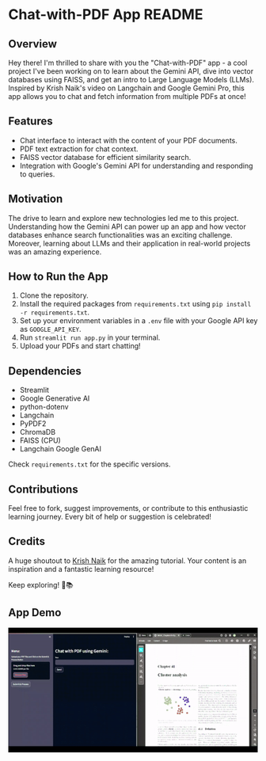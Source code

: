 # Chat-with-PDF App README

## Overview
Hey there! I'm thrilled to share with you the "Chat-with-PDF" app - a cool project I've been working on to learn about the Gemini API, dive into vector databases using FAISS, and get an intro to Large Language Models (LLMs). Inspired by Krish Naik's video on Langchain and Google Gemini Pro, this app allows you to chat and fetch information from multiple PDFs at once!

## Features
- Chat interface to interact with the content of your PDF documents.
- PDF text extraction for chat context.
- FAISS vector database for efficient similarity search.
- Integration with Google's Gemini API for understanding and responding to queries.

## Motivation
The drive to learn and explore new technologies led me to this project. Understanding how the Gemini API can power up an app and how vector databases enhance search functionalities was an exciting challenge. Moreover, learning about LLMs and their application in real-world projects was an amazing experience.

## How to Run the App
1. Clone the repository.
2. Install the required packages from `requirements.txt` using `pip install -r requirements.txt`.
3. Set up your environment variables in a `.env` file with your Google API key as `GOOGLE_API_KEY`.
4. Run `streamlit run app.py` in your terminal.
5. Upload your PDFs and start chatting!

## Dependencies
- Streamlit
- Google Generative AI
- python-dotenv
- Langchain
- PyPDF2
- ChromaDB
- FAISS (CPU)
- Langchain Google GenAI

Check `requirements.txt` for the specific versions.

## Contributions
Feel free to fork, suggest improvements, or contribute to this enthusiastic learning journey. Every bit of help or suggestion is celebrated!

## Credits
A huge shoutout to [Krish Naik](https://github.com/krishnaik06) for the amazing tutorial. Your content is an inspiration and a fantastic learning resource!

Keep exploring! 🚀📚

## App Demo

![App Demo](Project001-ezgif.com-video-to-gif-converter.gif)